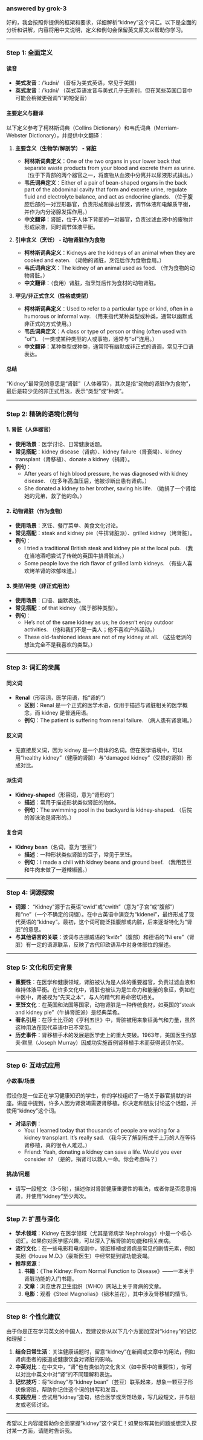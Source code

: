 ### answered by grok-3
好的，我会按照你提供的框架和要求，详细解析“kidney”这个词汇。以下是全面的分析和讲解，内容将用中文说明，定义和例句会保留英文原文以帮助你学习。

---

### **Step 1: 全面定义**

#### **读音**
- **美式发音**：/ˈkɪdni/ （音标为美式英语，常见于美国）
- **英式发音**：/ˈkɪdni/ （英式英语发音与美式几乎无差别，但在某些英国口音中可能会稍微更强调“i”的短促音）

#### **主要定义与翻译**
以下定义参考了柯林斯词典（Collins Dictionary）和韦氏词典（Merriam-Webster Dictionary），并提供中文翻译：

1. **主要含义（生物学/解剖学） - 肾脏**
   - **柯林斯词典定义**：One of the two organs in your lower back that separate waste products from your blood and excrete them as urine. （位于下背部的两个器官之一，将废物从血液中分离并以尿液形式排出。）
   - **韦氏词典定义**：Either of a pair of bean-shaped organs in the back part of the abdominal cavity that form and excrete urine, regulate fluid and electrolyte balance, and act as endocrine glands. （位于腹腔后部的一对豆形器官，负责形成和排出尿液，调节体液和电解质平衡，并作为内分泌腺发挥作用。）
   - **中文翻译**：肾脏，位于人体下背部的一对器官，负责过滤血液中的废物并形成尿液，同时调节体液平衡。

2. **引申含义（烹饪） - 动物肾脏作为食物**
   - **柯林斯词典定义**：Kidneys are the kidneys of an animal when they are cooked and eaten. （动物的肾脏，烹饪后作为食物食用。）
   - **韦氏词典定义**：The kidney of an animal used as food. （作为食物的动物肾脏。）
   - **中文翻译**：（食用）肾脏，指烹饪后作为食材的动物肾脏。

3. **罕见/非正式含义（性格或类型）**
   - **柯林斯词典定义**：Used to refer to a particular type or kind, often in a humorous or informal way. （用来指代某种类型或种类，通常以幽默或非正式的方式使用。）
   - **韦氏词典定义**：A class or type of person or thing (often used with "of"). （一类或某种类型的人或事物，通常与“of”连用。）
   - **中文翻译**：某种类型或种类，通常带有幽默或非正式的语调，常见于口语表达。

#### **总结**
“Kidney”最常见的意思是“肾脏”（人体器官），其次是指“动物的肾脏作为食物”，最后是较少见的非正式用法，表示“类型”或“种类”。

---

### **Step 2: 精确的语境化例句**

#### **1. 肾脏（人体器官）**
- **使用场景**：医学讨论、日常健康话题。
- **常见搭配**：kidney disease（肾病）、kidney failure（肾衰竭）、kidney transplant（肾移植）、donate a kidney（捐肾）。
- **例句**：
  - After years of high blood pressure, he was diagnosed with kidney disease. （在多年高血压后，他被诊断出患有肾病。）
  - She donated a kidney to her brother, saving his life. （她捐了一个肾给她的兄弟，救了他的命。）

#### **2. 动物肾脏（作为食物）**
- **使用场景**：烹饪、餐厅菜单、美食文化讨论。
- **常见搭配**：steak and kidney pie（牛排肾脏派）、grilled kidney（烤肾脏）。
- **例句**：
  - I tried a traditional British steak and kidney pie at the local pub. （我在当地酒吧尝试了传统的英国牛排肾脏派。）
  - Some people love the rich flavor of grilled lamb kidneys. （有些人喜欢烤羊肾的浓郁味道。）

#### **3. 类型/种类（非正式用法）**
- **使用场景**：口语、幽默表达。
- **常见搭配**：of that kidney（属于那种类型）。
- **例句**：
  - He’s not of the same kidney as us; he doesn’t enjoy outdoor activities. （他和我们不是一类人；他不喜欢户外活动。）
  - These old-fashioned ideas are not of my kidney at all. （这些老派的想法完全不是我喜欢的类型。）

---

### **Step 3: 词汇的亲属**

#### **同义词**
- **Renal**（形容词，医学用语，指“肾的”）
  - **区别**：Renal 是一个正式的医学术语，仅用于描述与肾脏相关的医学概念，而 kidney 是普通用语。
  - **例句**：The patient is suffering from renal failure. （病人患有肾衰竭。）

#### **反义词**
- 无直接反义词，因为 kidney 是一个具体的名词。但在医学语境中，可以用“healthy kidney”（健康的肾脏）与“damaged kidney”（受损的肾脏）形成对比。

#### **派生词**
- **Kidney-shaped**（形容词，意为“肾形的”）
  - **描述**：常用于描述形状类似肾脏的物体。
  - **例句**：The swimming pool in the backyard is kidney-shaped. （后院的游泳池是肾形的。）

#### **复合词**
- **Kidney bean**（名词，意为“芸豆”）
  - **描述**：一种形状类似肾脏的豆子，常见于烹饪。
  - **例句**：I made a chili with kidney beans and ground beef. （我用芸豆和牛肉末做了一道辣椒酱。）

---

### **Step 4: 词源探索**

- **词源**： “Kidney”源于古英语“cwid”或“cwith”（意为“子宫”或“腹部”）和“ne”（一个不确定的词缀）。在中古英语中演变为“kidenei”，最终形成了现代英语的“kidney”。最初，这个词可能泛指腹部或内脏，后来逐渐特化为“肾脏”的意思。
- **与其他语言的关联**：该词与古挪威语的“kviðr”（腹部）和德语的“Ni ere”（肾脏）有一定的语源联系，反映了古代印欧语系中对身体部位的描述。

---

### **Step 5: 文化和历史背景**

- **重要性**：在医学和健康领域，肾脏被认为是人体的重要器官，负责过滤血液和维持体液平衡。在许多文化中，肾脏也被认为是生命力和能量的象征，例如在中医中，肾被视为“先天之本”，与人的精气和寿命密切相关。
- **烹饪文化**：在英国和法国等国家，动物肾脏是一种传统食材，如英国的“steak and kidney pie”（牛排肾脏派）是经典菜肴。
- **著名引用**：在莎士比亚的《亨利五世》中，肾脏被用来象征勇气和力量，虽然这种用法在现代英语中已不常见。
- **历史事件**：肾移植手术的发展是医学史上的重大突破。1963年，美国医生约瑟夫·默里（Joseph Murray）因成功实施首例肾移植手术而获得诺贝尔奖。

---

### **Step 6: 互动式应用**

#### **小故事/场景**
假设你是一位正在学习健康知识的学生，你的学校组织了一场关于器官捐献的讲座。讲座中提到，许多人因为肾衰竭需要肾移植。你决定和朋友讨论这个话题，并使用“kidney”这个词。
- **对话示例**：
  - You: I learned today that thousands of people are waiting for a kidney transplant. It’s really sad. （我今天了解到有成千上万的人在等待肾移植，真的很令人难过。）
  - Friend: Yeah, donating a kidney can save a life. Would you ever consider it? （是的，捐肾可以救人一命。你会考虑吗？）

#### **挑战/问题**
- 请写一段短文（3-5句），描述你对肾脏健康重要性的看法，或者你是否愿意捐肾，并使用“kidney”至少两次。

---

### **Step 7: 扩展与深化**

- **学术领域**：Kidney 在医学领域（尤其是肾病学 Nephrology）中是一个核心词汇。如果你对医学感兴趣，可以深入了解肾脏的功能和相关疾病。
- **流行文化**：在一些电影和电视剧中，肾脏移植或肾病是常见的剧情元素，例如美剧《House M.D.》（豪斯医生）中经常提到肾功能衰竭。
- **推荐资源**：
  1. **书籍**：《The Kidney: From Normal Function to Disease》——一本关于肾脏功能的入门书籍。
  2. **文章**：浏览世界卫生组织（WHO）网站上关于肾病的文章。
  3. **电影**：观看《Steel Magnolias》（钢木兰花），其中涉及肾移植的情节。

---

### **Step 8: 个性化建议**

由于你是正在学习英文的中国人，我建议你从以下几个方面加深对“kidney”的记忆和理解：
1. **结合日常生活**：关注健康话题时，留意“kidney”在新闻或文章中的用法，例如肾病患者的报道或健康饮食对肾脏的影响。
2. **中英对比**：在中文中，“肾”也有类似的文化含义（如中医中的重要性），你可以对比中英文中对“肾”的不同理解和表达。
3. **记忆技巧**：将“kidney”与“kidney bean”（芸豆）联系起来，想象一颗豆子形状像肾脏，帮助你记住这个词的拼写和发音。
4. **实践应用**：尝试用“kidney”造句，结合医学或烹饪场景，写几段短文，并与朋友或老师讨论。

---

希望以上内容能帮助你全面掌握“kidney”这个词汇！如果你有其他问题或想深入探讨某一方面，请随时告诉我。